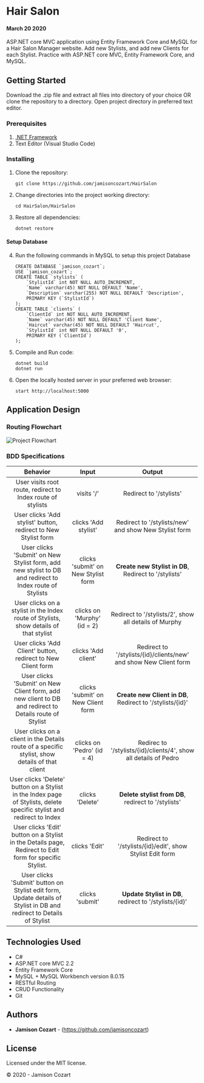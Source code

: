 # Hair Salon
#### March 20 2020

ASP.NET core MVC application using Entity Framework Core and MySQL for a Hair Salon Manager website. Add new Stylists, and add new Clients for each Stylist. Practice with ASP.NET core MVC, Entity Framework Core, and MySQL.

## Getting Started

Download the .zip file and extract all files into directory of your choice OR clone the repository to a directory. Open project directory in preferred text editor.

### Prerequisites

1. [.NET Framework](https://dotnet.microsoft.com/download/thank-you/dotnet-sdk-2.2.106-macos-x64-installer) 
2. Text Editor (Visual Studio Code)

### Installing

1. Clone the repository:
    ```
    git clone https://github.com/jamisoncozart/HairSalon
    ```
2. Change directories into the project working directory:
    ```
    cd HairSalon/HairSalon
    ```
3. Restore all dependencies:
    ```
    dotnet restore
    ```

#### Setup Database

4. Run the following commands in MySQL to setup this project Database
    ```
    CREATE DATABASE `jamison_cozart`;
    USE `jamison_cozart`;
    CREATE TABLE `stylists` (
        `StylistId` int NOT NULL AUTO_INCREMENT,
        `Name` varchar(45) NOT NULL DEFAULT 'Name',
        `Description` varchar(255) NOT NULL DEFAULT 'Description',
        PRIMARY KEY (`StylistId`)
    );
    CREATE TABLE `clients` (
        `ClientId` int NOT NULL AUTO_INCREMENT,
        `Name` varchar(45) NOT NULL DEFAULT 'Client Name',
        `Haircut` varchar(45) NOT NULL DEFAULT 'Haircut',
        `StylistId` int NOT NULL DEFAULT '0',
        PRIMARY KEY (`ClientId`)
    );
    ```
5. Compile and Run code:
    ```
    dotnet build
    dotnet run
    ```
6. Open the locally hosted server in your preferred web browser:
    ```
    start http://localhost:5000
    ```

## Application Design

### Routing Flowchart

![Project Flowchart](https://github.com/jamisoncozart/HairSalon/HairSalon/images/flowchart.jpg "Project Flowchart")

### BDD Specifications

|Behavior|Input|Output|
|:-:|:-:|:-:|
|User visits root route, redirect to Index route of stylists|visits '/'|Redirect to '/stylists'|
|User clicks 'Add stylist' button, redirect to New Stylist form|clicks 'Add stylist'|Redirect to '/stylists/new' and show New Stylist form|
|User clicks 'Submit' on New Stylist form, add new stylist to DB and redirect to Index route of Stylists|clicks 'submit' on New Stylist form|**Create new Stylist in DB**, Redirect to '/stylists'|
|User clicks on a stylist in the Index route of Stylists, show details of that stylist|clicks on 'Murphy' (id = 2)|Redirect to '/stylists/2', show all details of Murphy|
|User clicks 'Add Client' button, redirect to New Client form|clicks 'Add client'|Redirect to '/stylists/{id}/clients/new' and show New Client form|
|User clicks 'Submit' on New Client form, add new client to DB and redirect to Details route of Stylist|clicks 'submit' on New Client form|**Create new Client in DB**, Redirect to '/stylists/{id}'|
|User clicks on a client in the Details route of a specific stylist, show details of that client|clicks on 'Pedro' (id = 4)|Redirec to '/stylists/{id}/clients/4', show all details of Pedro|
|User clicks 'Delete' button on a Stylist in the Index page of Stylists, delete specific stylist and redirect to Index|clicks 'Delete'|**Delete stylist from DB**, redirect to '/stylists'|
|User clicks 'Edit' button on a Stylist in the Details page, Redirect to Edit form for specific Stylist.|clicks 'Edit'|Redirect to '/stylists/{id}/edit', show Stylist Edit form|
|User clicks 'Submit' button on Stylist edit form, Update details of Stylist in DB and redirect to Details of Stylist|clicks 'submit'|**Update Stylist in DB**, redirect to '/stylists/{id}'|


## Technologies Used

* C#
* ASP.NET core MVC 2.2
* Entity Framework Core
* MySQL + MySQL Workbench version 8.0.15
* RESTful Routing
* CRUD Functionality
* Git

## Authors

* **Jamison Cozart** - (https://github.com/jamisoncozart)

## License

Licensed under the MIT license.

&copy; 2020 - Jamison Cozart